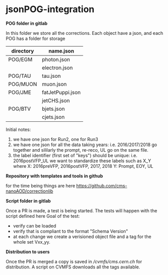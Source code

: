 # jsonPOG-integration


**POG folder in gitlab**

In this folder we store all the corrections.
Each object have a json, and each POG has a folder for storage

| directory  | name.json |
| -------- | ----------|
| POG/EGM  | photon.json |
|          | electron.json |
| POG/TAU  | tau.json |
| POG/MUON | muon.json |
| POG/JME  | fatJetPuppi.json |
|          | jetCHS.json |
| POG/BTV  | bjets.json |
|          | cjets.json |

Initial notes: 
1. we have one json for Run2, one for Run3
2. we have one json for all the data taking years: i.e. 2016/2017/2018 go together and sililarly the prompt, re-reco, UL go on the same file.
3. the label identifier (first set of "keys") should be unique: i.e. 2016postVFP_UL
we want to standardize these labels such as X_Y where
X: 2016preVFP, 2016postVFP, 2017, 2018
Y: Prompt, EOY, UL


**Repository with templates and tools in github**

for the time being things are here
https://github.com/cms-nanoAOD/correctionlib


**Script folder in gitlab**

Once a PR is made, a test is being started.
The tests will happen with the script defined here
Goal of the test:
* verify can be loaded
* verify that is compliant to the format "Schema Version" 
* at each change we create a verisioned object file and a tag for the whole set Vxx_yy.

**Distribution to users**


Once the PR is merged a copy is saved in */cvmfs/cms.cern.ch* for distribution.
A script on CVMFS downloads all the tags available.





